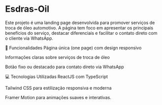 ﻿# Esdras-Oil
Este projeto é uma landing page desenvolvida para promover serviços de troca de óleo automotivo. A página tem foco em apresentar os principais benefícios do serviço, destacar diferenciais e facilitar o contato direto com o cliente via WhatsApp.

🧰 Funcionalidades
Página única (one page) com design responsivo

Informações claras sobre serviços de troca de óleo

Botão fixo ou destacado para contato direto via WhatsApp


💻 Tecnologias Utilizadas
ReactJS com TypeScript

Tailwind CSS para estilização responsiva e moderna

Framer Motion para animações suaves e interativas.

